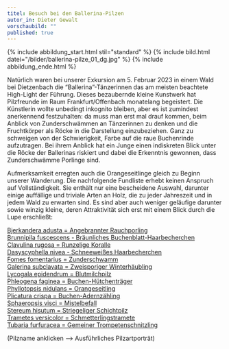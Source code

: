 ```yaml
---
titel: Besuch bei den Ballerina-Pilzen
autor_in: Dieter Gewalt
vorschaubild: ""
published: true
---
```

{% include abbildung_start.html stil="standard" %}
{% include bild.html datei="/bilder/ballerina-pilze_01_dg.jpg" %}
{% include abbildung_ende.html %}

Natürlich waren bei unserer Exkursion am 5. Februar 2023 in einem Wald bei Dietzenbach die “Ballerina”-Tänzerinnen das am meisten beachtete High-Light der Führung. Dieses bezaubernde kleine Kunstwerk hat Pilzfreunde im Raum Frankfurt/Offenbach monatelang begeistert. Die Künstlerin wollte unbedingt inkognito bleiben, aber es ist zumindest anerkennend festzuhalten: da muss man erst mal drauf kommen, beim Anblick von Zunderschwämmen an Tänzerinnen zu denken und die Fruchtkörper als Röcke in die Darstellung einzubeziehen. Ganz zu schweigen von der Schwierigkeit, Farbe auf die raue Buchenrinde aufzutragen. Bei ihrem Anblick hat ein Junge einen indiskreten Blick unter die Röcke der Ballerinas riskiert und dabei die Erkenntnis gewonnen, dass Zunderschwämme Porlinge sind.

Aufmerksamkeit erregten auch die Orangeseitlinge gleich zu Beginn unserer Wanderung. Die nachfolgende Fundliste erhebt keinen Anspruch auf Vollständigkeit. Sie enthält nur eine bescheidene Auswahl, darunter einige auffällige und triviale Arten an Holz, die zu jeder Jahreszeit und in jedem Wald zu erwarten sind. Es sind aber auch weniger geläufige darunter sowie winzig kleine, deren Attraktivität sich erst mit einem Blick durch die Lupe erschließt:

[Bjerkandera adusta = Angebrannter Rauchporling](/pilze/bjerkandera-adusta-angebrannter-rauchporling)\
[Brunnipila fuscescens - Bräunliches Buchenblatt-Haarbecherchen](/pilze/brunnipila-fuscescens-bräunliches-buchenblatt-haarbecherchen)\
[Clavulina rugosa = Runzelige Koralle](/pilze/clavulina-rugosa-runzelige-koralle)\
[Dasyscyphella nivea - Schneeweißes Haarbecherchen](/pilze/dasyscyphella-nivea-schneeweißes-haarbecherchen)\
[Fomes fomentarius = Zunderschwamm](/pilze/fomes-fomentarius-zunderschwamm)\
[Galerina subclavata = Zweisporiger Winterhäubling](/pilze/galerina-subclavata-zweisporiger-winterhäubling)\
[Lycogala epidendrum = Blutmilchpilz](/pilze/lycogala-epidendrum-blutmilchpilz)\
[Phleogena faginea = Buchen-Hütchenträger](/pilze/phleogena-faginea-buchen-hütchenträger)\
[Phyllotopsis nidulans = Orangeseitling](/pilze/phyllotopsis-nidulans-orangeseitling)\
[Plicatura crispa = Buchen-Adernzähling](/pilze/plicatura-crispa-buchen-adernzähling)\
[Sphaeropsis visci = Mistelbefall](/pilze/sphaeropsis-visci-mistelbefall)\
[Stereum hisutum = Striegeliger Schichtpilz](/pilze/stereum-hirsutum-striegeliger-schichtpilz)\
[Trametes versicolor = Schmetterlingstramete](/pilze/trametes-versicolor-schmetterlingstramete)\
[Tubaria furfuracea = Gemeiner Trompetenschnitzling](/pilze/tubaria-furfuracea-gemeiner-trompetenschnitzling)

(Pilzname anklicken –> Ausführliches Pilzartporträt)
